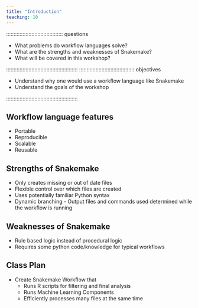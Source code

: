 ```yaml
---
title: "Introduction"
teaching: 10
---
```


:::::::::::::::::::::::::::::::::::::: questions 

- What problems do workflow languages solve?
- What are the strengths and weaknesses of Snakemake?
- What will be covered in this workshop?

::::::::::::::::::::::::::::::::::::::::::::::::
::::::::::::::::::::::::::::::::::::: objectives

- Understand why one would use a workflow language like Snakemake
- Understand the goals of the workshop

::::::::::::::::::::::::::::::::::::::::::::::::

## Workflow language features
- Portable
- Reproducible
- Scalable
- Reusable

## Strengths of Snakemake
- Only creates missing or out of date files
- Flexible control over which files are created 
- Uses potentially familiar Python syntax
- Dynamic branching - Output files and commands used determined while the workflow is running

## Weaknesses of Snakemake
- Rule based logic instead of procedural logic
- Requires some python code/knowledge for typical workflows

## Class Plan
- Create Snakemake Workflow that
  - Runs R scripts for filtering and final analysis
  - Runs Machine Learning Components
  - Efficiently processes many files at the same time
